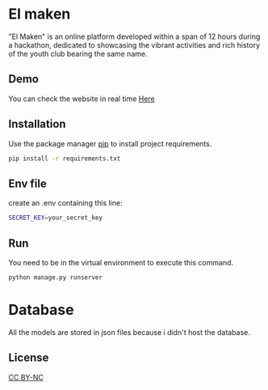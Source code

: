 # El maken

"El Maken" is an online platform developed within a span of 12 hours during a hackathon, dedicated to showcasing the vibrant activities and rich history of the youth club bearing the same name.

## Demo
You can check the website in real time [Here](https://el-maken.vercel.app/)

## Installation

Use the package manager [pip](https://pip.pypa.io/en/stable/) to install project requirements.

```bash
pip install -r requirements.txt
```
## Env file
create an .env containing this line:
```bash
SECRET_KEY=your_secret_key
```
## Run
You need to be in the virtual environment to execute this command.
```bash
python manage.py runserver
```

# Database

All the models are stored in json files because i didn't host the database.
## License

[CC BY-NC](https://creativecommons.org/licenses/by-nc/4.0/deed.fr)
